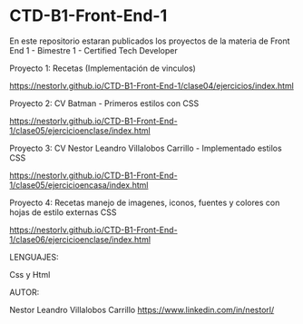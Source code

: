 # CTD-B1-Front-End-1

En este repositorio estaran publicados los proyectos de la materia de Front End 1 - Bimestre 1 - Certified Tech Developer

Proyecto 1: Recetas (Implementación de vinculos)

https://nestorlv.github.io/CTD-B1-Front-End-1/clase04/ejercicios/index.html

Proyecto 2: CV Batman - Primeros estilos con CSS

https://nestorlv.github.io/CTD-B1-Front-End-1/clase05/ejercicioenclase/index.html

Proyecto 3: CV Nestor Leandro Villalobos Carrillo - Implementado estilos CSS

https://nestorlv.github.io/CTD-B1-Front-End-1/clase05/ejercicioencasa/index.html

Proyecto 4: Recetas manejo de imagenes, iconos, fuentes y colores con hojas de estilo externas CSS

https://nestorlv.github.io/CTD-B1-Front-End-1/clase06/ejercicioenclase/index.html


LENGUAJES:

Css  y Html


AUTOR:

Nestor Leandro Villalobos Carrillo
https://www.linkedin.com/in/nestorl/

